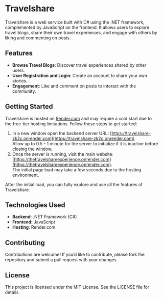 # Travelshare

Travelshare is a web service built with C# using the .NET framework, complemented by JavaScript on the frontend. It allows users to explore travel blogs, share their own travel experiences, and engage with others by liking and commenting on posts.

## Features
- **Browse Travel Blogs**: Discover travel experiences shared by other users.
- **User Registration and Login**: Create an account to share your own stories.
- **Engagement**: Like and comment on posts to interact with the community.

## Getting Started
Travelshare is hosted on [Render.com](https://render.com) and may require a cold start due to the free-tier hosting limitations. Follow these steps to get started:

1. In a new window open the backend server URL: [https://travelshare-zk2c.onrender.com](https://travelshare-zk2c.onrender.com).  
   Allow up to 0.5 - 1 minute for the server to initialize if it is inactive before closing the window.
2. Once the server is running, visit the main website: [https://thetravelshareexperience.onrender.com](https://thetravelshareexperience.onrender.com).  
   The initial page load may take a few seconds due to the hosting environment.

After the initial load, you can fully explore and use all the features of Travelshare.

## Technologies Used
- **Backend**: .NET Framework (C#)
- **Frontend**: JavaScript
- **Hosting**: Render.com

## Contributing
Contributions are welcome! If you’d like to contribute, please fork the repository and submit a pull request with your changes.

## License
This project is licensed under the MIT License. See the LICENSE file for details.
